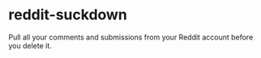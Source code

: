 # reddit-suckdown
Pull all your comments and submissions from your Reddit account before you delete it.
